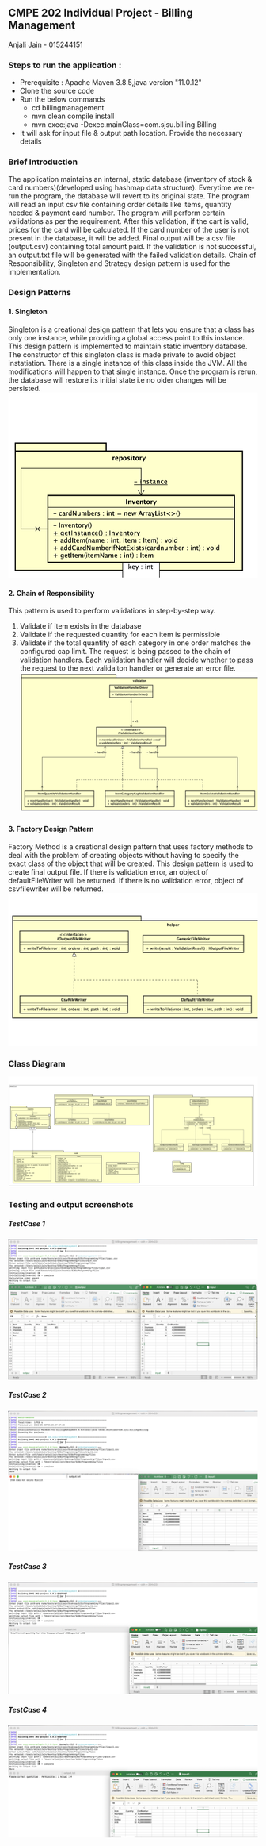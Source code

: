 ## CMPE 202 Individual Project - Billing Management

Anjali Jain - 015244151 

### Steps to run the application :
- Prerequisite : Apache Maven 3.8.5,java version "11.0.12"
- Clone the source code 
- Run the below commands
   - cd billingmanagement 
   - mvn clean compile install
   - mvn exec:java -Dexec.mainClass=com.sjsu.billing.Billing
- It will ask for input file & output path location. Provide the necessary details

### Brief Introduction
The application maintains an internal, static database (inventory of stock & card numbers)(developed using hashmap data structure). Everytime we re-run the program, the database will revert to its original state. The program will read an input csv file containing order details like items, quantity needed & payment card number. The program will perform certain validations as per the requirement. After this validation, if the cart is valid, prices for the card will be calculated. If the card number of the user is not present in the database, it will be added. Final output will be a csv file (output.csv) containing total amount paid.
If the validation is not successful, an output.txt file will be generated with the failed validation details. 
Chain of Responsibility, Singleton and Strategy design pattern is used for the implementation.

### Design Patterns
#### 1. Singleton
Singleton is a creational design pattern that lets you ensure that a class has only one instance, while providing a global access point to this instance. This design pattern is implemented to maintain static inventory database. The constructor of this singleton class is made private to avoid object instatiation. There is a single instance of this class inside the JVM. All the modifications will happen to that single instance. Once the program is rerun, the database will restore its initial state i.e no older changes will be persisted.
 ![Screenshot 1](output/singleton.png)

#### 2. Chain of Responsibility
This pattern is used to perform validations in step-by-step way. 
1. Validate if item exists in the database
2. Validate if the requested quantity for each item is permissible
3. Validate if the total quantity of each category in one order matches the configured cap limit.
The request is being passed to the chain of validation handlers. Each validation handler will decide whether to pass the request to the next validaiton handler or generate an error file.
 ![Screenshot 2](output/cor.png)

#### 3. Factory Design Pattern
Factory Method is a creational design pattern that uses factory methods to deal with the problem of creating objects without having to specify the exact class of the object that will be created. This design pattern is used to create final output file. If there is validation error, an object of defaultFileWriter will be returned. If there is no validation error, object of csvfilewriter will be returned. 
 ![Screenshot 3](output/factory.png)

### Class Diagram
 ![Screenshot 4](output/classdiagram.png)
### Testing and output screenshots
##### TestCase 1
 ![Screenshot 4](output/testcase1.png)
 ##### TestCase 2
 ![Screenshot 5](output/testcase2.png)
 ##### TestCase 3
 ![Screenshot 6](output/testcase3.png)
 ##### TestCase 4
 ![Screenshot 7](output/testcase4.png)
